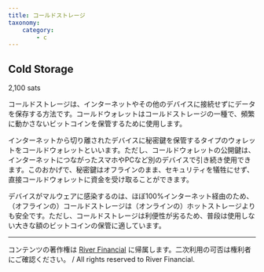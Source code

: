 ```yaml
---
title: コールドストレージ
taxonomy:
    category:
        - c
---
```


## Cold Storage
2,100 sats

コールドストレージは、インターネットやその他のデバイスに接続せずにデータを保存する方法です。コールドウォレットはコールドストレージの一種で、頻繁に動かさないビットコインを保管するために使用します。

インターネットから切り離されたデバイスに秘密鍵を保管するタイプのウォレットをコールドウォレットといいます。ただし、コールドウォレットの公開鍵は、インターネットにつながったスマホやPCなど別のデバイスで引き続き使用できます。このおかげで、秘密鍵はオフラインのまま、セキュリティを犠牲にせず、直接コールドウォレットに資金を受け取ることができます。

デバイスがマルウェアに感染するのは、ほぼ100%インターネット経由のため、（オフラインの）コールドストレージは（オンラインの）ホットストレージよりも安全です。ただし、コールドストレージは利便性が劣るため、普段は使用しない大きな額のビットコインの保管に適しています。

---
コンテンツの著作権は [River Financial](https://river.com/) に帰属します。二次利用の可否は権利者にご確認ください。 / All rights reserved to River Financial.
